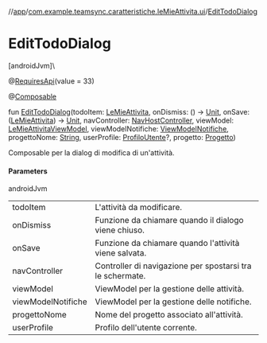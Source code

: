 //[app](../../index.md)/[com.example.teamsync.caratteristiche.leMieAttivita.ui](index.md)/[EditTodoDialog](-edit-todo-dialog.md)

# EditTodoDialog

[androidJvm]\

@[RequiresApi](https://developer.android.com/reference/kotlin/androidx/annotation/RequiresApi.html)(value = 33)

@[Composable](https://developer.android.com/reference/kotlin/androidx/compose/runtime/Composable.html)

fun [EditTodoDialog](-edit-todo-dialog.md)(todoItem: [LeMieAttivita](../com.example.teamsync.caratteristiche.leMieAttivita.data.model/-le-mie-attivita/index.md), onDismiss: () -&gt; [Unit](https://kotlinlang.org/api/latest/jvm/stdlib/kotlin/-unit/index.html), onSave: ([LeMieAttivita](../com.example.teamsync.caratteristiche.leMieAttivita.data.model/-le-mie-attivita/index.md)) -&gt; [Unit](https://kotlinlang.org/api/latest/jvm/stdlib/kotlin/-unit/index.html), navController: [NavHostController](https://developer.android.com/reference/kotlin/androidx/navigation/NavHostController.html), viewModel: [LeMieAttivitaViewModel](../com.example.teamsync.caratteristiche.leMieAttivita.data.viewModel/-le-mie-attivita-view-model/index.md), viewModelNotifiche: [ViewModelNotifiche](../com.example.teamsync.caratteristiche.notifiche.data.viewModel/-view-model-notifiche/index.md), progettoNome: [String](https://kotlinlang.org/api/latest/jvm/stdlib/kotlin/-string/index.html), userProfile: [ProfiloUtente](../com.example.teamsync.caratteristiche.autentificazione.data.model/-profilo-utente/index.md)?, progetto: [Progetto](../com.example.teamsync.caratteristiche.iTuoiProgetti.data.model/-progetto/index.md))

Composable per la dialog di modifica di un'attività.

#### Parameters

androidJvm

| | |
|---|---|
| todoItem | L'attività da modificare. |
| onDismiss | Funzione da chiamare quando il dialogo viene chiuso. |
| onSave | Funzione da chiamare quando l'attività viene salvata. |
| navController | Controller di navigazione per spostarsi tra le schermate. |
| viewModel | ViewModel per la gestione delle attività. |
| viewModelNotifiche | ViewModel per la gestione delle notifiche. |
| progettoNome | Nome del progetto associato all'attività. |
| userProfile | Profilo dell'utente corrente. |
